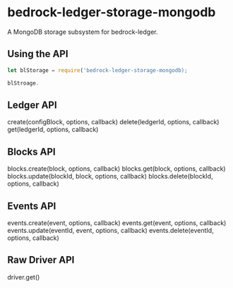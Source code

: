 # bedrock-ledger-storage-mongodb

A MongoDB storage subsystem for bedrock-ledger.

## Using the API

```javascript
let blStorage = require('bedrock-ledger-storage-mongodb);

blStroage.
```

## Ledger API

create(configBlock, options, callback)
delete(ledgerId, options, callback)
get(ledgerId, options, callback)

## Blocks API

blocks.create(block, options, callback)
blocks.get(block, options, callback)
blocks.update(blockId, block, options, callback)
blocks.delete(blockId, options, callback)

## Events API

events.create(event, options, callback)
events.get(event, options, callback)
events.update(eventId, event, options, callback)
events.delete(eventId, options, callback)

## Raw Driver API

driver.get()
